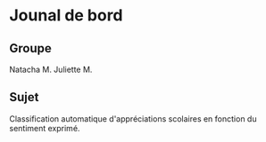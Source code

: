 # Jounal de bord

## Groupe

Natacha M.
Juliette M.

## Sujet

Classification automatique d'appréciations scolaires en fonction du sentiment exprimé.
